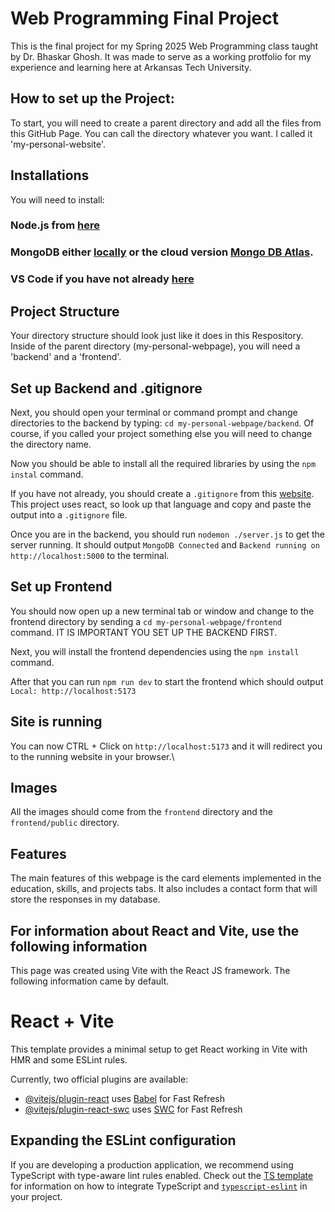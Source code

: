 # Web Programming Final Project

This is the final project for my Spring 2025 Web Programming class taught by Dr. Bhaskar Ghosh. It was made to serve as a working protfolio for my experience and learning here at Arkansas Tech University.

## How to set up the Project:

To start, you will need to create a parent directory and add all the files from this GitHub Page. You can call the directory whatever you want. I called it 'my-personal-website'.

## Installations

You will need to install: 
### Node.js from [here](https://nodejs.org/en) 
### MongoDB either [locally](https://www.mongodb.com/products/self-managed/community-edition) or the cloud version [Mongo DB Atlas](https://www.mongodb.com/atlas).
### VS Code if you have not already [here](https://code.visualstudio.com)

## Project Structure

Your directory structure should look just like it does in this Respository. Inside of the parent directory (my-personal-webpage), you will need a 'backend' and a 'frontend'.

## Set up Backend and .gitignore

Next, you should open your terminal or command prompt and change directories to the backend by typing: `cd my-personal-webpage/backend`. Of course, if you called your project something else you will need to change the directory name.

Now you should be able to install all the required libraries by using the `npm instal` command.

If you have not already, you should create  a `.gitignore` from this [website](https://www.toptal.com/developers/gitignore). This project uses react, so look up that language and copy and paste the output into a `.gitignore` file.

Once you are in the backend, you should run `nodemon ./server.js` to get the server running. It should output `MongoDB Connected` and `Backend running on http://localhost:5000` to the terminal.

## Set up Frontend

You should now open up a new terminal tab or window and change to the frontend directory by sending a `cd my-personal-webpage/frontend` command. IT IS IMPORTANT YOU SET UP THE BACKEND FIRST.

Next, you will install the frontend dependencies using the `npm install` command.

After that you can run `npm run dev` to start the frontend which should output `Local: http://localhost:5173`

## Site is running

You can now CTRL + Click on `http://localhost:5173` and it will redirect you to the running website in your browser.\

## Images

All the images should come from the `frontend` directory and the `frontend/public` directory.

## Features

The main features of this webpage is the card elements implemented in the education, skills, and projects tabs. It also includes a contact form that will store the responses in my database.


## For information about React and Vite, use the following information

This page was created using Vite with the React JS framework. The following information came by default.







# React + Vite


This template provides a minimal setup to get React working in Vite with HMR and some ESLint rules.

Currently, two official plugins are available:

- [@vitejs/plugin-react](https://github.com/vitejs/vite-plugin-react/blob/main/packages/plugin-react) uses [Babel](https://babeljs.io/) for Fast Refresh
- [@vitejs/plugin-react-swc](https://github.com/vitejs/vite-plugin-react/blob/main/packages/plugin-react-swc) uses [SWC](https://swc.rs/) for Fast Refresh

## Expanding the ESLint configuration

If you are developing a production application, we recommend using TypeScript with type-aware lint rules enabled. Check out the [TS template](https://github.com/vitejs/vite/tree/main/packages/create-vite/template-react-ts) for information on how to integrate TypeScript and [`typescript-eslint`](https://typescript-eslint.io) in your project.
